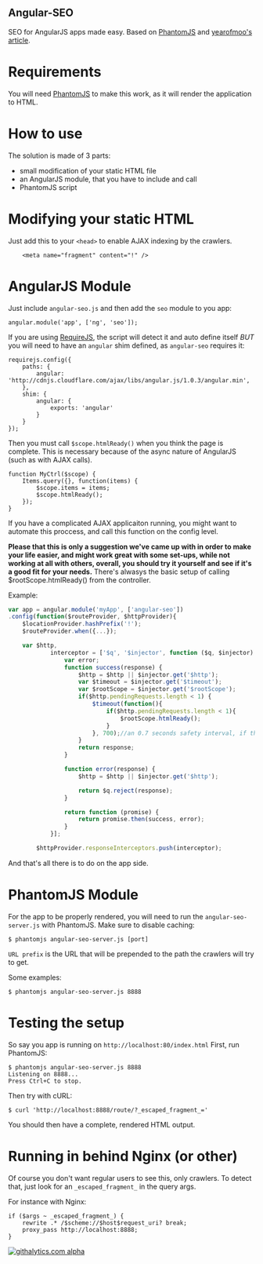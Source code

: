 Angular-SEO
-----------

SEO for AngularJS apps made easy. Based on [PhantomJS](http://phantomjs.org/) and [yearofmoo's article](http://www.yearofmoo.com/2012/11/angularjs-and-seo.html).


Requirements
============

You will need [PhantomJS](http://phantomjs.org/) to make this work, as it will render the application to HTML.


How to use
==========

The solution is made of 3 parts:
- small modification of your static HTML file
- an AngularJS module, that you have to include and call
- PhantomJS script


Modifying your static HTML
==========================

Just add this to your `<head>` to enable AJAX indexing by the crawlers.
```
    <meta name="fragment" content="!" />
```

AngularJS Module
================

Just include `angular-seo.js` and then add the `seo` module to you app:
```
angular.module('app', ['ng', 'seo']);
```

If you are using [RequireJS](http://requirejs.org/), the script will detect it and auto define itself *BUT* you will need to have an `angular` shim defined, as `angular-seo` requires it:
```
requirejs.config({
    paths: {
        angular: 'http://cdnjs.cloudflare.com/ajax/libs/angular.js/1.0.3/angular.min',
    },
    shim: {
        angular: {
            exports: 'angular'
        }
    }
});
```

Then you must call `$scope.htmlReady()` when you think the page is complete. This is necessary because of the async nature of AngularJS (such as with AJAX calls).
```
function MyCtrl($scope) {
    Items.query({}, function(items) {
        $scope.items = items;
        $scope.htmlReady();
    });
}
```

If you have a complicated AJAX applicaiton running, you might want to automate this proccess, and call this function on the config level.

**Please that this is only a suggestion we've came up with in order to make your life easier, and might work great with some set-ups, while not working at all with others, overall, you should try it yourself and see if it's a good fit for your needs.**
There's alwasys the basic setup of calling $rootScope.htmlReady() from the controller.

Example:
```javascript
var app = angular.module('myApp', ['angular-seo'])
.config(function($routeProvider, $httpProvider){
    $locationProvider.hashPrefix('!');
    $routeProvider.when({...});

    var $http,
            interceptor = ['$q', '$injector', function ($q, $injector) {
                var error;
                function success(response) {
                    $http = $http || $injector.get('$http');
                    var $timeout = $injector.get('$timeout');
                    var $rootScope = $injector.get('$rootScope');
                    if($http.pendingRequests.length < 1) {
                        $timeout(function(){
                            if($http.pendingRequests.length < 1){
                                $rootScope.htmlReady();
                            }
                        }, 700);//an 0.7 seconds safety interval, if there are no requests for 0.7 seconds, it means that the app is through rendering
                    }
                    return response;
                }

                function error(response) {
                    $http = $http || $injector.get('$http');

                    return $q.reject(response);
                }

                return function (promise) {
                    return promise.then(success, error);
                }
            }];

        $httpProvider.responseInterceptors.push(interceptor);
```

And that's all there is to do on the app side.


PhantomJS Module
================

For the app to be properly rendered, you will need to run the `angular-seo-server.js` with PhantomJS.
Make sure to disable caching:
```
$ phantomjs angular-seo-server.js [port]
```

`URL prefix` is the URL that will be prepended to the path the crawlers will try to get.

Some examples:
```
$ phantomjs angular-seo-server.js 8888 
```


Testing the setup
=================

So say you app is running on `http://localhost:80/index.html`
First, run PhantomJS:
```
$ phantomjs angular-seo-server.js 8888
Listening on 8888...
Press Ctrl+C to stop.
```

Then try with cURL:
```
$ curl 'http://localhost:8888/route/?_escaped_fragment_='
```

You should then have a complete, rendered HTML output.


Running in behind Nginx (or other)
==================================

Of course you don't want regular users to see this, only crawlers.
To detect that, just look for an `_escaped_fragment_` in the query args.

For instance with Nginx:
```
if ($args ~ _escaped_fragment_) {
    rewrite .* /$scheme://$host$request_uri? break;
    proxy_pass http://localhost:8888;
}
```
[![githalytics.com alpha](https://cruel-carlota.pagodabox.com/3a55c16a191c4c8222beddcf429c2608 "githalytics.com")](http://githalytics.com/steeve/angular-seo)
